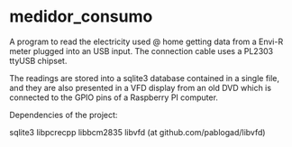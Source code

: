 # medidor_consumo
A program to read the electricity used @ home getting data from a Envi-R meter plugged into an USB input. The connection cable uses a PL2303 ttyUSB chipset.

The readings are stored into a sqlite3 database contained in a single file, and they are also presented in a VFD display from an old DVD which is connected to the GPIO pins of a Raspberry PI computer.

Dependencies of the project:

  sqlite3
  libpcrecpp
  libbcm2835
  libvfd (at github.com/pablogad/libvfd)
  
